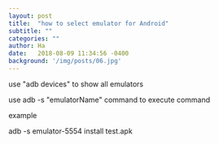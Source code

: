 ```yaml
---
layout: post
title:  "how to select emulator for Android"
subtitle: ""
categories: ""
author: Ha
date:   2018-08-09 11:34:56 -0400
background: '/img/posts/06.jpg'
---
```


<p>
use "adb devices" to show all emulators

<p>use adb -s "emulatorName" command to execute command

<p>example
<p>
adb -s emulator-5554 install test.apk


